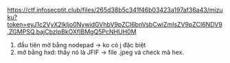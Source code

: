 https://ctf.infosecptit.club/files/265d38b5c341f46b03423a197af36a43/mizuku?token=eyJ1c2VyX2lkIjo0NywidGVhbV9pZCI6bnVsbCwiZmlsZV9pZCI6NDV9.ZGMPSQ.bajCbzlpBkOXfIBMgQ5PcNHUH0M

1. đầu tiên mở bằng nodepad -> ko có j đặc biệt 
2. mở bằng hxd: thấy nó là JFIF -> file .jpeg và check mã hex. 

